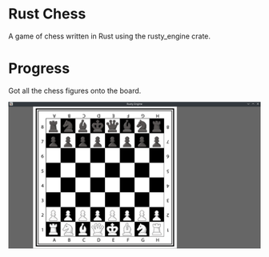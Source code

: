 # Rust Chess

A game of chess written in Rust using the rusty_engine crate.


# Progress

Got all the chess figures onto the board.

![Filled board](/screenshots/filled_board.png)